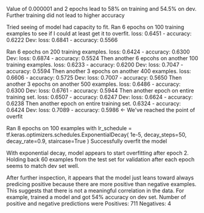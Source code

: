 Value of 0.000001 and 2 epochs lead to 58% on training and 54.5% on dev. 
Further training did not lead to higher accuracy

Tried seeing of model had capacity to fit. Ran 6 epochs on 100 training examples
to see if I could at least get it to overfit. loss: 0.6451 - accuracy: 0.6222
Dev: loss: 0.6841 - accuracy: 0.5566

Ran 6 epochs on 200 training examples. loss: 0.6424 - accuracy: 0.6300
Dev: loss: 0.6874 - accuracy: 0.5524
Then another 6 epcohs on another 100 training examples. loss: 0.6233 - accuracy: 0.6200
Dev: loss: 0.7047 - accuracy: 0.5594
Then another 3 epochs on another 400 examples. loss: 0.6606 - accuracy: 0.5725
Dev: loss: 0.7007 - accuracy: 0.5650
Then another 3 epochs on another 500 examples. loss: 0.6486 - accuracy: 0.6300
Dev: loss: 0.6761 - accuracy: 0.5944
Then another epoch on entire training set. loss: 0.6507 - accuracy: 0.6247
Dev: loss: 0.6624 - accuracy: 0.6238
Then another epoch on entire training set. 0.6324 - accuracy: 0.6424
Dev: loss: 0.7089 - accuracy: 0.5986 <- We've reached the point of overfit

Ran 8 epochs on 100 examples with 
lr_schedule = tf.keras.optimizers.schedules.ExponentialDecay(
    1e-5,
    decay_steps=50,
    decay_rate=0.9,
    staircase=True
)
Successfully overfit the model

With exponential decay, model appears to start overfitting after epoch 2.
Holding back 60 examples from the test set for validation after each epoch seems to match dev set well.

After further inspection, it appears that the model just leans toward always predicing positive because 
there are more positive than negative examples. This suggests that there is not a meaningful correlation in the data.
For example, trained a model and got 54% accuracy on dev set. Number of positive and negative predictions were
Positives: 711 Negatives: 4
